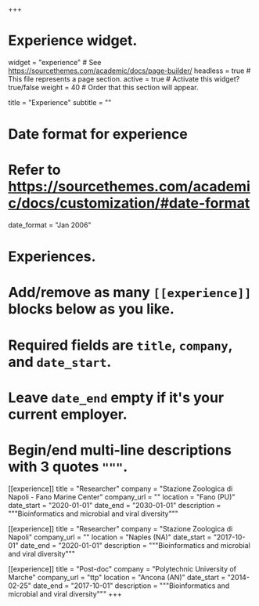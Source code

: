 +++
# Experience widget.
widget = "experience"  # See https://sourcethemes.com/academic/docs/page-builder/
headless = true  # This file represents a page section.
active = true  # Activate this widget? true/false
weight = 40  # Order that this section will appear.

title = "Experience"
subtitle = ""

# Date format for experience
#   Refer to https://sourcethemes.com/academic/docs/customization/#date-format
date_format = "Jan 2006"

# Experiences.
#   Add/remove as many `[[experience]]` blocks below as you like.
#   Required fields are `title`, `company`, and `date_start`.
#   Leave `date_end` empty if it's your current employer.
#   Begin/end multi-line descriptions with 3 quotes `"""`.

[[experience]]
  title = "Researcher"
  company = "Stazione Zoologica di Napoli - Fano Marine Center"
  company_url = ""
  location = "Fano (PU)"
  date_start = "2020-01-01"
  date_end = "2030-01-01"
  description = """Bioinformatics and microbial and viral diversity"""

[[experience]]
  title = "Researcher"
  company = "Stazione Zoologica di Napoli"
  company_url = ""
  location = "Naples (NA)"
  date_start = "2017-10-01"
  date_end = "2020-01-01"
  description = """Bioinformatics and microbial and viral diversity"""


[[experience]]
  title = "Post-doc"
  company = "Polytechnic University of Marche"
  company_url = "ttp"
  location = "Ancona (AN)"
  date_start = "2014-02-25"
  date_end = "2017-10-01"
  description = """Bioinformatics and microbial and viral diversity"""
+++
